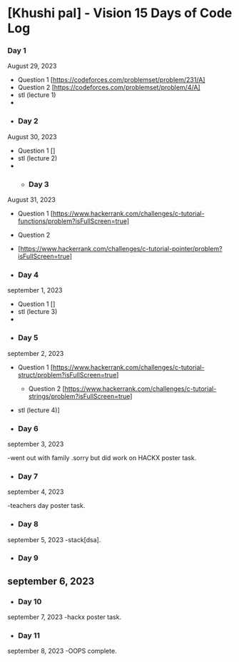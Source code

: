 # [Khushi pal] - Vision 15 Days of Code Log

### Day 1

August 29, 2023

- Question 1
  [https://codeforces.com/problemset/problem/231/A]
- Question 2
  [https://codeforces.com/problemset/problem/4/A]
- stl (lecture 1)
- 
- ### Day 2

August 30, 2023

- Question 1
  []
- stl (lecture 2)
- - ### Day 3

August 31, 2023

- Question 1
  [https://www.hackerrank.com/challenges/c-tutorial-functions/problem?isFullScreen=true]
- Question 2
-  [https://www.hackerrank.com/challenges/c-tutorial-pointer/problem?isFullScreen=true]

-    ### Day 4
  september 1, 2023

- Question 1
  []
- stl (lecture 3)
- 
-  ### Day 5
september 2, 2023

- Question 1
  [https://www.hackerrank.com/challenges/c-tutorial-struct/problem?isFullScreen=true]
  - Question 2
  [https://www.hackerrank.com/challenges/c-tutorial-strings/problem?isFullScreen=true]
- stl (lecture 4)]
  
-  ### Day 6
september 3, 2023

-went out with family .sorry but did work on HACKX poster task.

-  ### Day 7
september 4, 2023

-teachers day poster task.
-  ### Day 8
september 5, 2023
-stack[dsa].

-  ### Day 9
september 6, 2023
-

-  ### Day 10
september 7, 2023
-hackx poster task.

-  ### Day 11
september 8, 2023
-OOPS complete.
 

  
